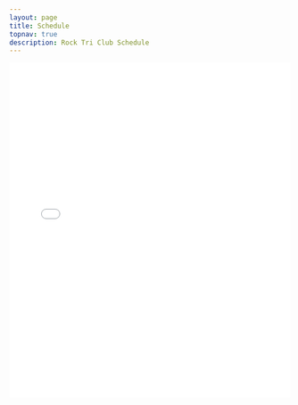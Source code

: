 ```yaml
---
layout: page
title: Schedule
topnav: true
description: Rock Tri Club Schedule
---
```

<iframe src="//www.google.com/calendar/embed?src=f2fnp2ms880evl1rihcbeqb840%40group.calendar.google.com&amp;ctz=America/Denver&amp;mode=AGENDA&amp;showTitle=0&amp;showPrint=0&amp;showCalendars=0" style=" border-width:0 " height="600" frameborder="0" scrolling="no" width="100%"></iframe>
